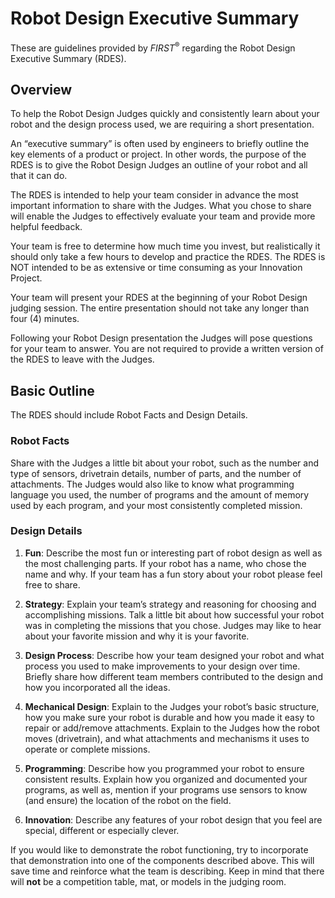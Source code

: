 # Robot Design Executive Summary

These are guidelines provided by *FIRST*<sup>&reg;</sup> regarding the Robot Design Executive Summary (RDES).

## Overview

To help the Robot Design Judges quickly and consistently learn about your robot and the design process used, we are requiring a short presentation. 

An “executive summary” is often used by engineers to briefly outline the key elements of a product or project. In other words, the purpose of the RDES is to give the Robot Design Judges an outline of your robot and all that it can do. 

The RDES is intended to help your team consider in advance the most important information to share with the Judges. What you chose to share will enable the Judges to effectively evaluate your team and provide more helpful feedback.

Your team is free to determine how much time you invest, but realistically it should only take a few hours to develop and practice the RDES. The RDES is NOT intended to be as extensive or time consuming as your Innovation Project.

Your team will present your RDES at the beginning of your Robot Design judging session. The entire presentation should not take any longer than four (4) minutes. 

Following your Robot Design presentation the Judges will pose questions for your team to answer. You are not required to provide a written version of the RDES to leave with the Judges.


## Basic Outline

The RDES should include Robot Facts and Design Details.

### Robot Facts

Share with the Judges a little bit about your robot, such as the number and type of sensors, drivetrain details, number of parts, and the number of attachments. The Judges would also like to know what programming language you used, the number of programs and the amount of memory used by each program, and your most consistently completed mission.


### Design Details

1. **Fun**: Describe the most fun or interesting part of robot design as well as the most challenging parts. If your robot has a name, who chose the name and why. If your team has a fun story about your robot please feel free to share.

2. **Strategy**: Explain your team’s strategy and reasoning for choosing and accomplishing missions. Talk a little bit about how successful your robot was in completing the missions that you chose. Judges may like to hear about your favorite mission and why it is your favorite.

3. **Design Process**: Describe how your team designed your robot and what process you used to make improvements to your design over time. Briefly share how different team members contributed to the design and how you incorporated all the ideas.

4. **Mechanical Design**: Explain to the Judges your robot’s basic structure, how you make sure your robot is durable and how you made it easy to repair or add/remove attachments. Explain to the Judges how the robot moves (drivetrain), and what attachments and mechanisms it uses to operate or complete missions.

5. **Programming**: Describe how you programmed your robot to ensure consistent results. Explain how you organized and documented your programs, as well as, mention if your programs use sensors to know (and ensure) the location of the robot on the field.

6. **Innovation**: Describe any features of your robot design that you feel are special, different or especially clever.


If you would like to demonstrate the robot functioning, try to incorporate that demonstration into one of the components described above. This will save time and reinforce what the team is describing. Keep in mind that there will **not** be a competition table, mat, or models in the judging room.
